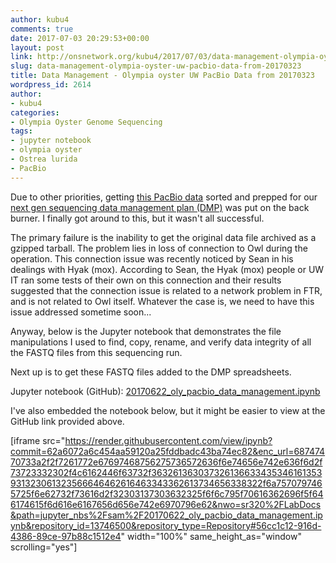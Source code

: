 ```yaml
---
author: kubu4
comments: true
date: 2017-07-03 20:29:53+00:00
layout: post
link: http://onsnetwork.org/kubu4/2017/07/03/data-management-olympia-oyster-uw-pacbio-data-from-20170323/
slug: data-management-olympia-oyster-uw-pacbio-data-from-20170323
title: Data Management - Olympia oyster UW PacBio Data from 20170323
wordpress_id: 2614
author:
- kubu4
categories:
- Olympia Oyster Genome Sequencing
tags:
- jupyter notebook
- olympia oyster
- Ostrea lurida
- PacBio
---
```


Due to other priorities, getting [this PacBio data](https://github.com/RobertsLab/project-olympia.oyster-genomic/wiki/Genome-sequencing-December-2016-(UW-PacBio)) sorted and prepped for our [next gen sequencing data management plan (DMP)](https://github.com/sr320/LabDocs/wiki/Data-Management#ngs-data-management-plan) was put on the back burner. I finally got around to this, but it wasn't all successful.

The primary failure is the inability to get the original data file archived as a gzipped tarball. The problem lies in loss of connection to Owl during the operation. This connection issue was recently noticed by Sean in his dealings with Hyak (mox). According to Sean, the Hyak (mox) people or UW IT ran some tests of their own on this connection and their results suggested that the connection issue is related to a network problem in FTR, and is not related to Owl itself. Whatever the case is, we need to have this issue addressed sometime soon...

Anyway, below is the Jupyter notebook that demonstrates the file manipulations I used to find, copy, rename, and verify data integrity of all the FASTQ files from this sequencing run.

Next up is to get these FASTQ files added to the DMP spreadsheets.

Jupyter notebook (GitHub): [20170622_oly_pacbio_data_management.ipynb](https://github.com/sr320/LabDocs/blob/master/jupyter_nbs/sam/20170622_oly_pacbio_data_management.ipynb)



I've also embedded the notebook below, but it might be easier to view at the GitHub link provided above.

[iframe src="https://render.githubusercontent.com/view/ipynb?commit=62a6072a6c454aa59120a25fddbadc43ba74ec82&enc_url=68747470733a2f2f7261772e67697468756275736572636f6e74656e742e636f6d2f73723332302f4c6162446f63732f363261363037326136633435346161353931323061323566646462616463343362613734656338322f6a7570797465725f6e62732f73616d2f32303137303632325f6f6c795f70616362696f5f646174615f6d616e6167656d656e742e6970796e62&nwo=sr320%2FLabDocs&path=jupyter_nbs%2Fsam%2F20170622_oly_pacbio_data_management.ipynb&repository_id=13746500&repository_type=Repository#56cc1c12-916d-4386-89ce-97b88c1512e4" width="100%" same_height_as="window" scrolling="yes"]
